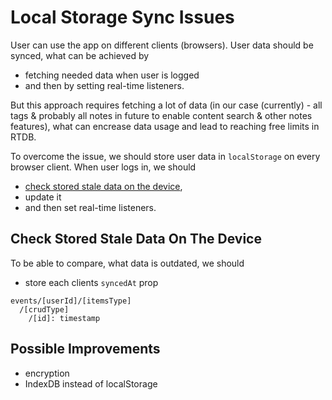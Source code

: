# Local Storage Sync Issues

User can use the app on different clients (browsers).
User data should be synced, what can be achieved by
- fetching needed data when user is logged
- and then by setting real-time listeners.

But this approach requires fetching a lot of data
(in our case (currently) - all tags & probably all notes in future to enable content search & other notes features),
what can encrease data usage and lead to reaching free limits in RTDB.

To overcome the issue, we should store user data in `localStorage` on every browser client.
When user logs in, we should
- [check stored stale data on the device](#check-stored-stale-data-on-the-device),
- update it
- and then set real-time listeners.

## Check Stored Stale Data On The Device

To be able to compare, what data is outdated, we should
- store each clients `syncedAt` prop

```
events/[userId]/[itemsType]
  /[crudType]
    /[id]: timestamp
```

## Possible Improvements

- encryption
- IndexDB instead of localStorage
